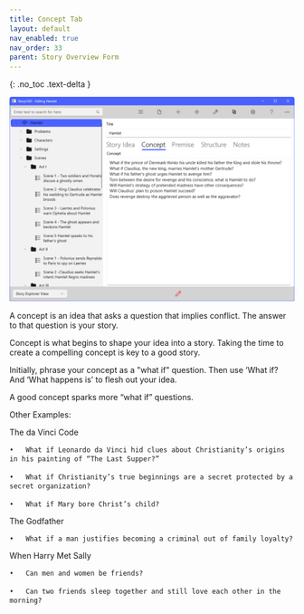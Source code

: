 ```yaml
---
title: Concept Tab
layout: default
nav_enabled: true
nav_order: 33
parent: Story Overview Form
---
```

{: .no_toc .text-delta }



![](../media/Overview-Concept-Tab.png)

A concept is an idea that asks a question that implies conflict.  The answer to that question is your story.  

Concept is what begins to shape your idea into a story. Taking the time to create a compelling concept is key to a good story. 

Initially, phrase your concept as a "what if" question. Then use ‘What if? And ‘What happens is’ to flesh out your idea. 

A good concept sparks more “what if” questions.

Other Examples:

The da Vinci Code

	•	What if Leonardo da Vinci hid clues about Christianity’s origins in his painting of “The Last Supper?”

	•	What if Christianity’s true beginnings are a secret protected by a secret organization?

	•	What if Mary bore Christ’s child?


The Godfather

	•	What if a man justifies becoming a criminal out of family loyalty?


When Harry Met Sally

	•	Can men and women be friends? 

	•	Can two friends sleep together and still love each other in the morning?







		

